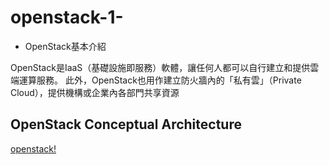 # openstack-1-

- OpenStack基本介紹

OpenStack是IaaS（基礎設施即服務）軟體，讓任何人都可以自行建立和提供雲端運算服務。
此外，OpenStack也用作建立防火牆內的「私有雲」（Private Cloud），提供機構或企業內各部門共享資源

## OpenStack Conceptual Architecture

[openstack!](http://7xo6kd.com1.z0.glb.clouddn.com/upload-ueditor-image-20160331-1459396288164018195.jpg)
